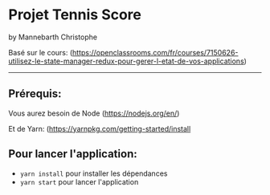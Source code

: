 # Projet Tennis Score

by Mannebarth Christophe

Basé sur le cours: (https://openclassrooms.com/fr/courses/7150626-utilisez-le-state-manager-redux-pour-gerer-l-etat-de-vos-applications)

---

## Prérequis:

Vous aurez besoin de Node (https://nodejs.org/en/)

Et de Yarn: (https://yarnpkg.com/getting-started/install

## Pour lancer l'application:

- `yarn install` pour installer les dépendances
- `yarn start` pour lancer l'application
